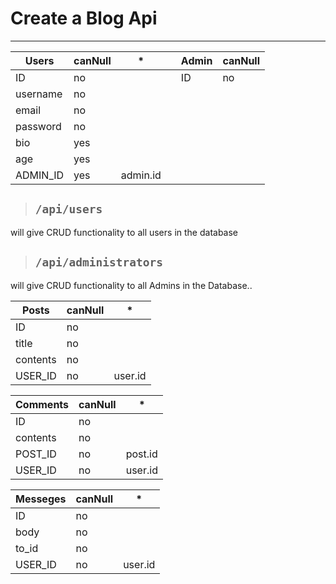 # Create a Blog Api

___

| Users    | canNull | *         |   | Admin   | canNull |
|----------|---------|-----------|---|---------|---------|
| ID       | no      |           |   | ID      | no      |
| username | no      |           |   |         |         |
| email    | no      |           |   |         |         |
| password | no      |           |   |         |         |
| bio      | yes     |           |   |         |         |
| age      | yes     |           |   |         |         |
| ADMIN_ID | yes     | admin.id  |   |         |         |



> ## `/api/users`        
will give CRUD functionality to all users in the database
 
> ## `/api/administrators`    
will give CRUD functionality to all Admins in the Database..


| Posts    | canNull | *       |
|----------|---------|---------|
| ID       | no      |         |
| title    | no      |         |
| contents | no      |         |
| USER_ID  | no      | user.id |

| Comments | canNull | *       |
|----------|---------|---------|
| ID       | no      |         |
| contents | no      |         |
| POST_ID  | no      | post.id |
| USER_ID  | no      | user.id |

| Messeges | canNull | *       |
|----------|---------|---------|
| ID       | no      |         |
| body     | no      |         |
| to_id    | no      |         |
| USER_ID  | no      | user.id |


